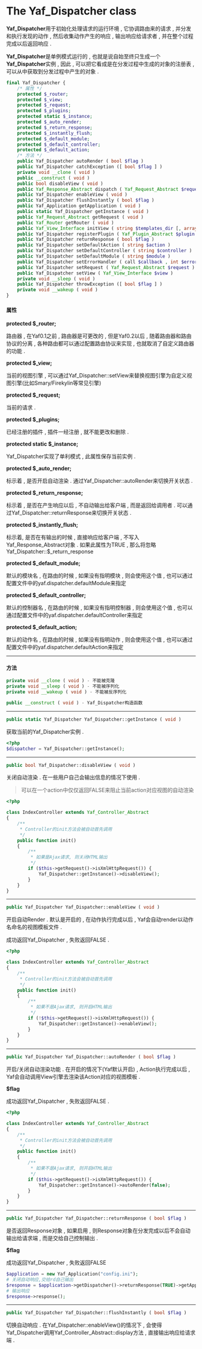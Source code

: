 # The Yaf\_Dispatcher class

**Yaf\_Dispatcher**用于初始化处理请求的运行环境 , 它协调路由来的请求 , 并分发和执行发现的动作 , 然后收集动作产生的响应 , 输出响应给请求者 , 并在整个过程完成以后返回响应 .

**Yaf\_Dispatcher**是单例模式运行的 , 也就是说自始至终只生成一个**Yaf\_Dispatcher**实例 , 因此 , 可以把它看成是在分发过程中生成的对象的注册表 , 可以从中获取到分发过程中产生的对象 .

```php
final Yaf_Dispatcher {
    /* 属性 */
    protected $_router;
    protected $_view;
    protected $_request;
    protected $_plugins;
    protected static $_instance;
    protected $_auto_render;
    protected $_return_response;
    protected $_instantly_flush;
    protected $_default_module;
    protected $_default_controller;
    protected $_default_action;
    /* 方法 */
    public Yaf_Dispatcher autoRender ( bool $flag )
    public Yaf_Dispatcher catchException ([ bool $flag ] )
    private void __clone ( void )
    public __construct ( void )
    public bool disableView ( void )
    public Yaf_Response_Abstract dispatch ( Yaf_Request_Abstract $request )
    public Yaf_Dispatcher enableView ( void )
    public Yaf_Dispatcher flushInstantly ( bool $flag )
    public Yaf_Application getApplication ( void )
    public static Yaf_Dispatcher getInstance ( void )
    public Yaf_Request_Abstract getRequest ( void )
    public Yaf_Router getRouter ( void )
    public Yaf_View_Interface initView ( string $templates_dir [, array $options ] )
    public Yaf_Dispatcher registerPlugin ( Yaf_Plugin_Abstract $plugin )
    public Yaf_Dispatcher returnResponse ( bool $flag )
    public Yaf_Dispatcher setDefaultAction ( string $action )
    public Yaf_Dispatcher setDefaultController ( string $controller )
    public Yaf_Dispatcher setDefaultModule ( string $module )
    public Yaf_Dispatcher setErrorHandler ( call $callback , int $error_types )
    public Yaf_Dispatcher setRequest ( Yaf_Request_Abstract $request )
    public Yaf_Dispatcher setView ( Yaf_View_Interface $view )
    private void __sleep ( void )
    public Yaf_Dispatcher throwException ([ bool $flag ] )
    private void __wakeup ( void )
}
```

#### 属性

**protected $\_router;**

路由器 , 在Yaf0.1之前 , 路由器是可更改的 , 但是Yaf0.2以后 , 随着路由器和路由协议的分离 , 各种路由都可以通过配置路由协议来实现 , 也就取消了自定义路由器的功能 .

**protected $\_view;**

当前的视图引擎 , 可以通过Yaf\_Dispatcher::setView来替换视图引擎为自定义视图引擎\(比如Smary/Firekylin等常见引擎\)

**protected $\_request;**

当前的请求 .

**protected $\_plugins;**

已经注册的插件 , 插件一经注册 , 就不能更改和删除 .

**protected static $\_instance;**

Yaf\_Dispatcher实现了单利模式 , 此属性保存当前实例 .

**protected $\_auto\_render;**

标示着 , 是否开启自动渲染 . 通过Yaf\_Dispatcher::autoRender来切换开关状态 .

**protected $\_return\_response;**

标示着 , 是否在产生响应以后 , 不自动输出给客户端 , 而是返回给调用者 . 可以通过Yaf\_Dispatcher::returnResponse来切换开关状态 .

**protected $\_instantly\_flush;**

标示着, 是否在有输出的时候 , 直接响应给客户端 , 不写入Yaf\_Response\_Abstract对象 . 如果此属性为TRUE , 那么将忽略Yaf\_Dispatcher::$\_return\_response

**protected $\_default\_module;**

默认的模块名 , 在路由的时候 , 如果没有指明模块 , 则会使用这个值 , 也可以通过配置文件中的yaf.dispatcher.defaultModule来指定

**protected $\_default\_controller;**

默认的控制器名 , 在路由的时候 , 如果没有指明控制器 , 则会使用这个值 , 也可以通过配置文件中的yaf.dispatcher.defaultController来指定

**protected $\_default\_action;**

默认的动作名 , 在路由的时候 , 如果没有指明动作 , 则会使用这个值 , 也可以通过配置文件中的yaf.dispatcher.defaultAction来指定

---

#### 方法

```php
private void __clone ( void ) - 不能被克隆
private void __sleep ( void ) - 不能被序列化
private void __wakeup ( void ) - 不能被反序列化
```

```php
public __construct ( void ) - Yaf_Dispatcher构造函数
```

---

```php
public static Yaf_Dispatcher Yaf_Dispatcher::getInstance ( void )
```

获取当前的Yaf\_Dispatcher实例 .

```php
<?php
$dispatcher = Yaf_Dispatcher::getInstance();
```

---

```php
public bool Yaf_Dispatcher::disableView ( void )
```

关闭自动渲染 . 在一些用户自己会输出信息的情况下使用 .

> 可以在一个action中仅仅返回FALSE来阻止当前action对应视图的自动渲染

```php
<?php

class IndexController extends Yaf_Controller_Abstract
{
    /**
     * Controller的init方法会被自动首先调用
     */  
    public function init()
    {
        /**
         * 如果是Ajax请求, 则关闭HTML输出
         */
        if ($this->getRequest()->isXmlHttpRequest()) {
            Yaf_Dispatcher::getInstance()->disableView();
        }
    }
}
```

---

```php
public Yaf_Dispatcher Yaf_Dispatcher::enableView ( void )
```

开启自动Render . 默认是开启的 , 在动作执行完成以后 , Yaf会自动render以动作名命名的视图模板文件 .

成功返回Yaf\_Dispatcher , 失败返回FALSE .

```php
<?php

class IndexController extends Yaf_Controller_Abstract
{
    /**
     * Controller的init方法会被自动首先调用
     */
    public function init()
    {
        /**
         * 如果不是Ajax请求, 则开启HTML输出
         */
        if (!$this->getRequest()->isXmlHttpRequest()) {
            Yaf_Dispatcher::getInstance()->enableView();
        }
    }
}
```

---

```php
public Yaf_Dispatcher Yaf_Dispatcher::autoRender ( bool $flag )
```

开启/关闭自动渲染功能 . 在开启的情况下\(Yaf默认开启\) , Action执行完成以后 , Yaf会自动调用View引擎去渲染该Action对应的视图模板 .

**$flag**

成功返回Yaf\_Dispatcher , 失败返回FALSE .

```php
<?php

class IndexController extends Yaf_Controller_Abstract
{
    /**
     * Controller的init方法会被自动首先调用
     */
    public function init()
    {
        /**
         * 如果不是Ajax请求, 则开启HTML输出
         */
        if ($this->getRequest()->isXmlHttpRequest()) {
            Yaf_Dispatcher::getInstance()->autoRender(false);
        }
    }
}
```

---

```php
public Yaf_Dispatcher Yaf_Dispatcher::returnResponse ( bool $flag )
```

是否返回Response对象 , 如果启用 , 则Response对象在分发完成以后不会自动输出给请求端 , 而是交给自己控制输出 .

**$flag**

成功返回Yaf\_Dispatcher , 失败返回FALSE

```php
$application = new Yaf_Application("config.ini");
# 关闭自动响应,交给rd自己输出
$response = $application->getDispatcher()->returnResponse(TRUE)->getApplication()->run();
# 输出响应
$response->response();
```

---

```php
public Yaf_Dispatcher Yaf_Dispatcher::flushInstantly ( bool $flag )
```

切换自动响应 . 在Yaf\_Dispatcher::enableView\(\)的情况下 , 会使得Yaf\_Dispatcher调用Yaf\_Controller\_Abstract::display方法 , 直接输出响应给请求端 . 

